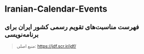 # Iranian-Calendar-Events

## فهرست مناسبت‌های تقویم رسمی کشور ایران برای برنامه‌نویسی

> منبع اصلی: https://jdf.scr.ir/jdf/
